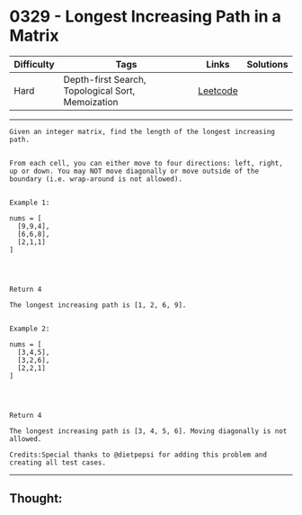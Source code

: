 # 0329 - Longest Increasing Path in a Matrix

Difficulty  | Tags | Links | Solutions
----------- | ---- | ----- | -----
Hard | Depth-first Search, Topological Sort, Memoization | [Leetcode](https://leetcode.com/problems/longest-increasing-path-in-a-matrix/description/) |


-----------

```
Given an integer matrix, find the length of the longest increasing path.


From each cell, you can either move to four directions: left, right, up or down. You may NOT move diagonally or move outside of the boundary (i.e. wrap-around is not allowed).


Example 1:

nums = [
  [9,9,4],
  [6,6,8],
  [2,1,1]
]




Return 4

The longest increasing path is [1, 2, 6, 9].


Example 2:

nums = [
  [3,4,5],
  [3,2,6],
  [2,2,1]
]




Return 4

The longest increasing path is [3, 4, 5, 6]. Moving diagonally is not allowed.

Credits:Special thanks to @dietpepsi for adding this problem and creating all test cases.
```

-----------

## Thought:
